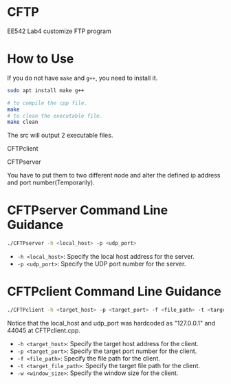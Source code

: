 # CFTP
EE542 Lab4 customize FTP program

# How to Use

If you do not have `make` and `g++`, you need to install it.
```bash
sudo apt install make g++
```

```bash
# to compile the cpp file.
make 
# to clean the executable file.
make clean
```

The src will output 2 executable files.

CFTPclient

CFTPserver

You have to put them to two different node and alter the defined ip address and port number(Temporarily).

# CFTPserver Command Line Guidance

```bash 
./CFTPserver -h <local_host> -p <udp_port>
```

- `-h <local_host>`: Specify the local host address for the server.
- `-p <udp_port>`: Specify the UDP port number for the server.


# CFTPclient Command Line Guidance

```bash
./CFTPclient -h <target_host> -p <target_port> -f <file_path> -t <target_file_path> -w <window_size>
```

Notice that the local_host and udp_port was hardcoded  as "127.0.0.1" and 44045 at CFTPclient.cpp.

- `-h <target_host>`: Specify the target host address for the client.
- `-p <target_port>`: Specify the target port number for the client.
- `-f <file_path>`: Specify the file path for the client.
- `-t <target_file_path>`: Specify the target file path for the client.
- `-w <window_size>`: Specify the window size for the client.



